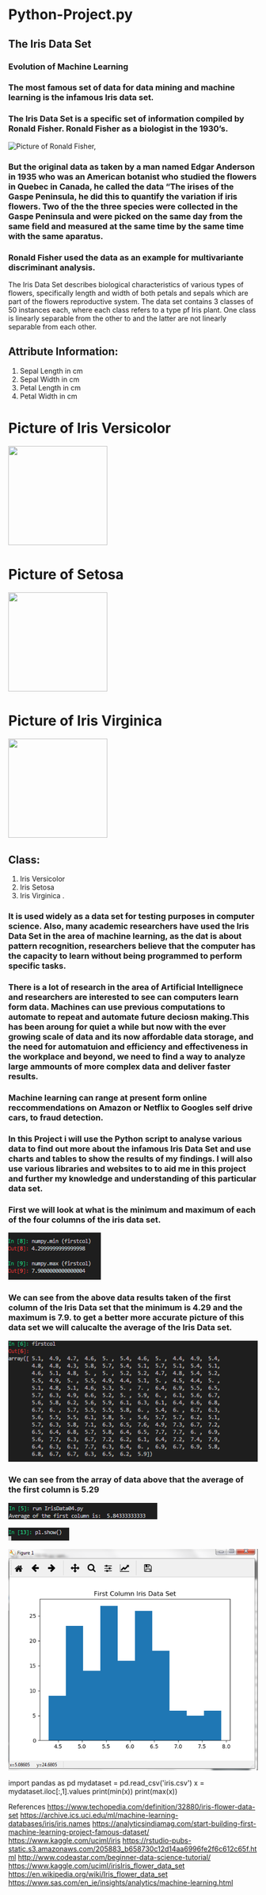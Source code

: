 # Python-Project.py

## The Iris Data Set

### Evolution of Machine Learning

### The most famous set of data for data mining and machine learning is the infamous Iris data set. 
### The Iris Data Set is a specific set of information compiled by Ronald Fisher. Ronald Fisher as a biologist in the 1930’s.
![Picture of Ronald Fisher,](http://www.swlearning.com/quant/kohler/stat/biographical_sketches/Fisher_3.jpeg)

### But the original data as taken by a man named Edgar Anderson in 1935 who was an American botanist who studied the flowers in Quebec in Canada, he called the data “The irises of the Gaspe Peninsula, he did this to quantify the variation if iris flowers. Two of the the three species were collected in the Gaspe Peninsula and were picked on the same day from the same field and measured at the same time by the same time with the same aparatus.
 

### Ronald Fisher used the data as an example for multivariante discriminant analysis.
The Iris Data Set describes biological characteristics of various types of flowers, specifically length and width of both petals and sepals which are part of the flowers reproductive system.
The data set contains 3 classes of 50 instances each, where each class refers to a type pf Iris plant. One class is linearly separable from the other to and the latter are not linearly separable from each other.

## Attribute Information:
1.	Sepal Length in cm
2.	Sepal Width in cm
3.	Petal Length in cm
4.	Petal Width in cm

# Picture of Iris Versicolor
<img src="https://upload.wikimedia.org/wikipedia/commons/c/c5/Blue_Flag_%28Iris_versicolor%29_-_United_States_National_Arboretum_-_%281%29.jpg" width="200" Height="200">

# Picture of Setosa
<img src="https://upload.wikimedia.org/wikipedia/commons/5/56/Kosaciec_szczecinkowaty_Iris_setosa.jpg" width="200" Height="200">

# Picture of Iris Virginica
<img src="https://upload.wikimedia.org/wikipedia/commons/9/9f/Iris_virginica.jpg" width="200" height="200">

## Class:
1.	Iris Versicolor
2.	Iris Setosa
3.	Iris Virginica
 .
### It is used widely as a data set for testing purposes in computer science. Also, many academic researchers have used the Iris Data Set in the area of machine learning, as the dat is about pattern recognition, researchers believe that the computer has the capacity to learn without being programmed to perform specific tasks.

### There is a lot of research in the area of Artificial Intellignece and researchers are interested to see can computers learn form data. Machines can use previous computations to automate to repeat and automate future deciosn making.This has been aroung for quiet a while but now with the ever growing scale of data and its now affordable data storage, and the need for automatuion and efficiency and effectiveness in the workplace and beyond, we need to find a way to analyze large ammounts of more complex data and deliver faster results.
### Machine learning can range at present form online reccommendations on Amazon or Netflix to Googles self drive cars, to fraud detection.

### In this Project i will use the Python script to analyse various data to find out more about the infamous Iris Data Set and use charts and tables to show the results of my findings. I will also use various libraries and websites to to aid me in this project and further my knowledge and understanding of this particular data set.

### First we will look at what is the minimum and maximum of each of the four columns of the iris data set.


![PIC4](images/snip4.PNG)


### We can see from the above data results taken of the first column of the Iris Data set that the minimum is 4.29 and the maximum is 7.9. to get a better more accurate picture of this data set we will calucalte the average of the Iris Data set.


![PIC2](images/snip2.PNG)
					
					
	
	
					
### We can see from the array of data above that the average of the first column is 5.29					

![PIC1](images/snip1.PNG)
					
					
					


![PIC7](images/snip7.PNG)





![PIC1](images/snip8.PNG)




















import pandas as pd
mydataset = pd.read_csv('iris.csv')
x = mydataset.iloc[:,1].values
print(min(x))
print(max(x))
















































References
https://www.techopedia.com/definition/32880/iris-flower-data-set
https://archive.ics.uci.edu/ml/machine-learning-databases/iris/iris.names
https://analyticsindiamag.com/start-building-first-machine-learning-project-famous-dataset/
https://www.kaggle.com/uciml/iris
https://rstudio-pubs-static.s3.amazonaws.com/205883_b658730c12d14aa6996fe2f6c612c65f.html
http://www.codeastar.com/beginner-data-science-tutorial/
https://www.kaggle.com/uciml/irisIris_flower_data_set
https://en.wikipedia.org/wiki/Iris_flower_data_set
https://www.sas.com/en_ie/insights/analytics/machine-learning.html




	

	
	
	
	
	
	
	
	
	
	
	
	
	
	
	
	
	
	
	
	
	
	
	
	
	
	
	
	
	
	
	
	
	
	
	
	
	
	
	
	
	



 





